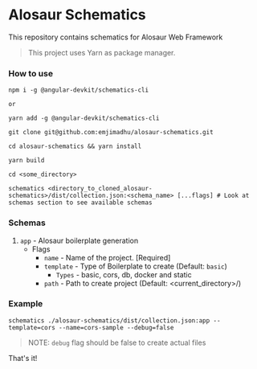 # Alosaur Schematics

This repository contains schematics for Alosaur Web Framework

> This project uses Yarn as package manager.

### How to use

```shell script
npm i -g @angular-devkit/schematics-cli

or

yarn add -g @angular-devkit/schematics-cli

git clone git@github.com:emjimadhu/alosaur-schematics.git

cd alosaur-schematics && yarn install

yarn build

cd <some_directory>

schematics <directory_to_cloned_alosaur-schematics>/dist/collection.json:<schema_name> [...flags] # Look at schemas section to see available schemas
```

### Schemas

1) `app` - Alosaur boilerplate generation
    * Flags
      * `name` - Name of the project. [Required]
      * `template` - Type of Boilerplate to create (Default: `basic`)
        * `Types` - basic, cors, db, docker and static
      * `path` - Path to create project (Default: <current_directory>/<project-name>)

### Example

```shell script
schematics ./alosaur-schematics/dist/collection.json:app --template=cors --name=cors-sample --debug=false
```

> NOTE: `debug` flag should be false to create actual files

That's it!
